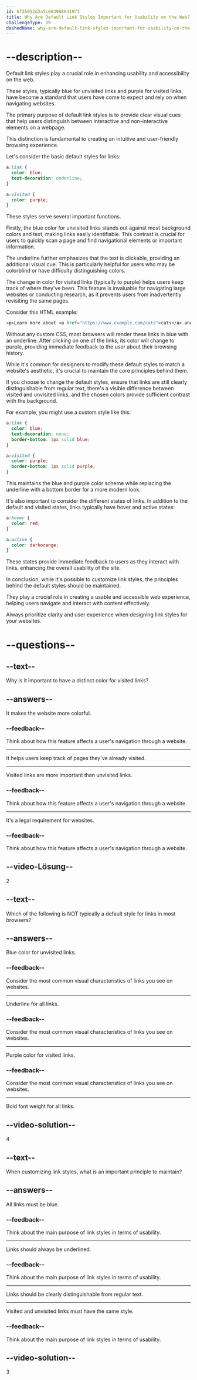 ```yaml
---
id: 672b952d3a5c603908841971
title: Why Are Default Link Styles Important for Usability on the Web?
challengeType: 19
dashedName: why-are-default-link-styles-important-for-usability-on-the-web
---
```


# --description--

Default link styles play a crucial role in enhancing usability and accessibility on the web.

These styles, typically blue for unvisited links and purple for visited links, have become a standard that users have come to expect and rely on when navigating websites.

The primary purpose of default link styles is to provide clear visual cues that help users distinguish between interactive and non-interactive elements on a webpage.

This distinction is fundamental to creating an intuitive and user-friendly browsing experience.

Let's consider the basic default styles for links:

```css
a:link {
  color: blue;
  text-decoration: underline;
}

a:visited {
  color: purple;
}
```

These styles serve several important functions.

Firstly, the blue color for unvisited links stands out against most background colors and text, making links easily identifiable. This contrast is crucial for users to quickly scan a page and find navigational elements or important information.

The underline further emphasizes that the text is clickable, providing an additional visual cue. This is particularly helpful for users who may be colorblind or have difficulty distinguishing colors.

The change in color for visited links (typically to purple) helps users keep track of where they've been. This feature is invaluable for navigating large websites or conducting research, as it prevents users from inadvertently revisiting the same pages.

Consider this HTML example:

```html
<p>Learn more about <a href="https://www.example.com/cats">cats</a> and <a href="https://www.example.com/dogs">dogs</a>.</p>
```

Without any custom CSS, most browsers will render these links in blue with an underline. After clicking on one of the links, its color will change to purple, providing immediate feedback to the user about their browsing history.

While it's common for designers to modify these default styles to match a website's aesthetic, it's crucial to maintain the core principles behind them.

If you choose to change the default styles, ensure that links are still clearly distinguishable from regular text, there's a visible difference between visited and unvisited links, and the chosen colors provide sufficient contrast with the background.

For example, you might use a custom style like this:

```css
a:link {
  color: blue;
  text-decoration: none;
  border-bottom: 1px solid blue;
}

a:visited {
  color: purple;
  border-bottom: 1px solid purple;
}
```

This maintains the blue and purple color scheme while replacing the underline with a bottom border for a more modern look.

It's also important to consider the different states of links. In addition to the default and visited states, links typically have hover and active states:

```css
a:hover {
  color: red;
}

a:active {
  color: darkorange;
}
```

These states provide immediate feedback to users as they interact with links, enhancing the overall usability of the site.

In conclusion, while it's possible to customize link styles, the principles behind the default styles should be maintained.

They play a crucial role in creating a usable and accessible web experience, helping users navigate and interact with content effectively.

Always prioritize clarity and user experience when designing link styles for your websites.

# --questions--

## --text--

Why is it important to have a distinct color for visited links?

## --answers--

It makes the website more colorful.

### --feedback--

Think about how this feature affects a user's navigation through a website.

---

It helps users keep track of pages they've already visited.

---

Visited links are more important than unvisited links.

### --feedback--

Think about how this feature affects a user's navigation through a website.

---

It's a legal requirement for websites.

### --feedback--

Think about how this feature affects a user's navigation through a website.

## --video-Lösung--

2

## --text--

Which of the following is NOT typically a default style for links in most browsers?

## --answers--

Blue color for unvisited links.

### --feedback--

Consider the most common visual characteristics of links you see on websites.

---

Underline for all links.

### --feedback--

Consider the most common visual characteristics of links you see on websites.

---

Purple color for visited links.

### --feedback--

Consider the most common visual characteristics of links you see on websites.

---

Bold font weight for all links.

## --video-solution--

4

## --text--

When customizing link styles, what is an important principle to maintain?

## --answers--

All links must be blue.

### --feedback--

Think about the main purpose of link styles in terms of usability.

---

Links should always be underlined.

### --feedback--

Think about the main purpose of link styles in terms of usability.

---

Links should be clearly distinguishable from regular text.

---

Visited and unvisited links must have the same style.

### --feedback--

Think about the main purpose of link styles in terms of usability.

## --video-solution--

3
